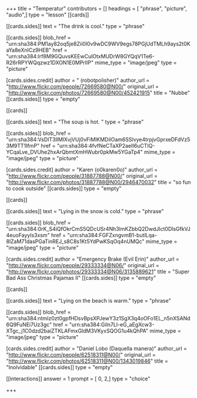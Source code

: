 +++
title = "Temperatur"
contributors = []
headings = [ "phrase", "picture", "audio",]
type = "lesson"
[[cards]]

[[cards.sides]]
text = "The drink is cool."
type = "phrase"

[[cards.sides]]
blob_href = "urn:sha384:PM1ay82oq5je8Zii0l0v9wDC9WV9egs78PGjUdTMLh9ays2t0KaYa8eXnICz9HEB"
href = "urn:sha384:lrf8M9GQuvsKEEwCulOtxMUDrW8GYQqV1Te6-R26rRPYWQqzwz1DXON1E0MPrlIP"
mime_type = "image/jpeg"
type = "picture"

[cards.sides.credit]
author = " (robotpolisher)"
author_url = "http://www.flickr.com/people/72669580@N00/"
original_url = "http://www.flickr.com/photos/72669580@N00/452421915"
title = "Nubbe"
[[cards.sides]]
type = "empty"

[[cards]]

[[cards.sides]]
text = "The soup is hot. "
type = "phrase"

[[cards.sides]]
blob_href = "urn:sha384:VsDIT3llMlXvjVUj0vFiMlKMDilOam6SSlvye4trpjvGprxeDFdVz53M9TT1IfmP"
href = "urn:sha384:4fvfNeCTaXP2aeII6uCTIQ-YCqaLve_DVUhe2hxArQbmtXmHWubr0pkMw5YGaTp4"
mime_type = "image/jpeg"
type = "picture"

[cards.sides.credit]
author = "Karen (o0karen0o)"
author_url = "http://www.flickr.com/people/31887788@N00/"
original_url = "http://www.flickr.com/photos/31887788@N00/2946470032"
title = "so fun to cook outside"
[[cards.sides]]
type = "empty"

[[cards]]

[[cards.sides]]
text = "Lying in the snow is cold."
type = "phrase"

[[cards.sides]]
blob_href = "urn:sha384:0rK_S4iQfOkrCmS5QDcUSr4Nh3lmKZbbQ2DwdJIct0DlsGfkVJ4euoFayyls3xsm"
href = "urn:sha384:FGFZxngvmB1-butlLqa-8lZaM71dasPGaTinREJ_s8C8s1Kt5YdPwKSqOq4nUMQc"
mime_type = "image/jpeg"
type = "picture"

[cards.sides.credit]
author = "Emergency Brake (Evil Erin)"
author_url = "http://www.flickr.com/people/29333334@N06/"
original_url = "http://www.flickr.com/photos/29333334@N06/3135889621"
title = "Super Bad Ass Christmas Pajamas II"
[[cards.sides]]
type = "empty"

[[cards]]

[[cards.sides]]
text = "Lying on the beach is warm."
type = "phrase"

[[cards.sides]]
blob_href = "urn:sha384:ntmlz0zt0gpfHDsvBpsXPJewY3z1SgX3q4oOFo1EL_n5nXSANd6Q9FuNEi7Uz3gc"
href = "urn:sha384:Giln7Ll-eG_aEgXcw3-XTgc_j1C0dzd2baiZTKLAFmxGldM3VKyxSQOG1u4kQhPA"
mime_type = "image/jpeg"
type = "picture"

[cards.sides.credit]
author = "Daniel Lobo (Daquella manera)"
author_url = "http://www.flickr.com/people/62518311@N00/"
original_url = "http://www.flickr.com/photos/62518311@N00/1343019846"
title = "Inolvidable"
[[cards.sides]]
type = "empty"

[[interactions]]
answer = 1
prompt = [ 0, 2,]
type = "choice"

+++
